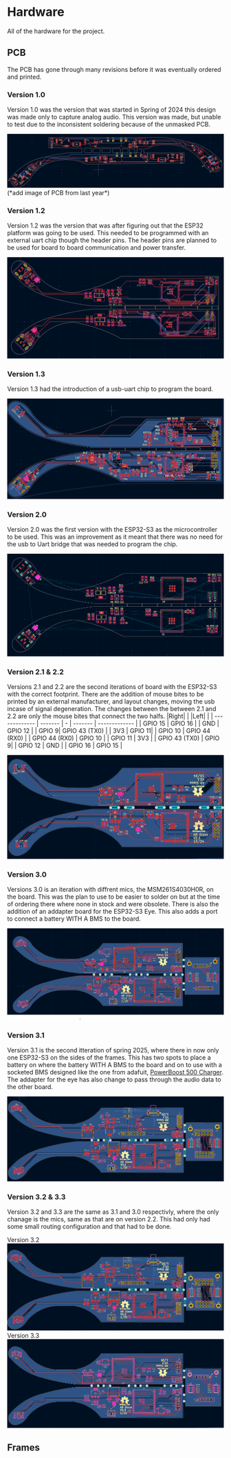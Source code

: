# Hardware
All of the hardware for the project.

## PCB

The PCB has gone through many revisions before it was eventually ordered and printed.

### Version 1.0

Version 1.0 was the version that was started in Spring of 2024 this design was made only to capture analog audio. This version was made, but unable to test due to the inconsistent soldering because of the unmasked PCB.

<img src="/Media/memsBoardV1.png">
(*add image of PCB from last year*)

### Version 1.2

Version 1.2 was the version that was after figuring out that the ESP32 platform was going to be used. This needed to be programmed with an external uart chip though the header pins. The header pins are planned to be used for board to board communication and power transfer.

<img src="/Media/ESP32GlassV1.2.png">

### Version 1.3
Version 1.3 had the introduction of a usb-uart chip to program the board.

<img src="/Media/ESP32GlassV1.3.png">

### Version 2.0

Version 2.0 was the first version with the ESP32-S3 as the microcontroller to be used. This was an improvement as it meant that there was no need for the usb to Uart bridge that was needed to program the chip.

<img src="/Media/ESP32S3GlassV2.0.png">

### Version 2.1 & 2.2

Versions 2.1 and 2.2 are the second iterations of board with the ESP32-S3 with the correct footprint. There are the addition of mouse bites to be printed by an external manufacturer, and layout changes, moving the usb incase of signal degeneration. The changes between the between 2.1 and 2.2 are only the mouse bites that connect the two halfs.
|Right| | |Left| | 
| ------------- | ------- | - | ------- | ------------- |
| GPIO 15 | GPIO 16 | | GND | GPIO 12 | 
| GPIO 9| GPIO 43 (TX0) | | 3V3 | GPIO 11| 
| GPIO 10 | GPIO 44 (RX0) | | GPIO 44 (RX0) | GPIO 10 | 
| GPIO 11 | 3V3 | | GPIO 43 (TX0) | GPIO 9| 
| GPIO 12 | GND | | GPIO 16 | GPIO 15 |

<img src="/Media/ESP32S3GlassV2.1.png">

### Version 3.0

Versions 3.0 is an iteration with diffrent mics, the MSM261S4030H0R, on the board. This was the plan to use to be easier to solder on but at the time of ordering there where none in stock and were obsolete. There is also the addition of an addapter board for the ESP32-S3 Eye. This also adds a port to connect a battery WITH A BMS to the board.

<img src="/Media/ESP32S3GlassV3.0.png">

### Version 3.1

Version 3.1 is the second itteration of spring 2025, where there in now only one ESP32-S3 on the sides of the frames. This has two spots to place a battery on where the battery WITH A BMS to the board and on to use with a socketed BMS designed like the one from adafuit, [PowerBoost 500 Charger](https://www.adafruit.com/product/1944). The addapter for the eye has also change to pass through the audio data to the other board.

<img src="/Media/ESP32S3GlassV3.1.png">

### Version 3.2 & 3.3
Version 3.2 and 3.3 are the same as 3.1 and 3.0 respectivly, where the only chanage is the mics, same as that are on version 2.2. This had only had some small routing configuration and that had to be done.

Version 3.2
<img src="/Media/ESP32S3GlassV3.2.png">
Version 3.3
<img src="/Media/ESP32S3GlassV3.3.png">

## Frames
